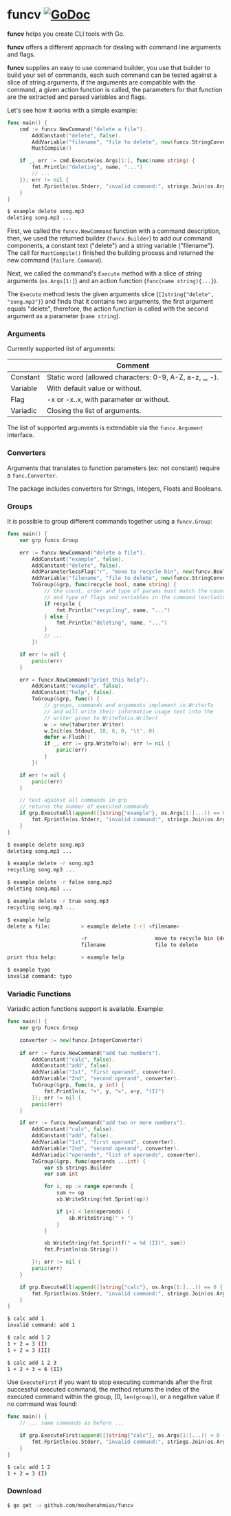 # funcv [![GoDoc](https://godoc.org/moshenahmias/funcv?status.svg)](https://godoc.org/github.com/moshenahmias/funcv)

**funcv** helps you create CLI tools with Go.

**funcv** offers a different approach for dealing with command line arguments and flags.

**funcv** supplies an easy to use command builder, you use that builder to build your set of commands, each such command can be tested against a slice of string arguments, if the arguments are compatible with the command, a given action function is called, the parameters for that function are the extracted and parsed variables and flags.

Let's see how it works with a simple example:

```go
func main() {
	cmd := funcv.NewCommand("delete a file").
		AddConstant("delete", false).
		AddVariable("filename", "file to delete", new(funcv.StringConverter)).
		MustCompile()

	if _, err := cmd.Execute(os.Args[1:], func(name string) {
		fmt.Println("deleting", name, "...")
		// ...
	}); err != nil {
		fmt.Fprintln(os.Stderr, "invalid command:", strings.Join(os.Args[1:], " "))
	}
}
```

```bash
$ example delete song.mp3 
deleting song.mp3 ...
```

First, we called the `funcv.NewCommand` function with a command description, then, we used the returned builder (`funcv.Builder`) to add our command components, a constant text ("delete") and a string variable ("filename"). The call for `MustCompile()` finished the building process and returned the new command (`failure.Command`).

Next, we called the command's `Execute`  method with a slice of string arguments (`os.Args[1:]`) and an action function (`func(name string){...}`).

The `Execute` method tests the given arguments slice (`[]string{"delete", "song.mp3"}`)  and finds that it contains two arguments, the first argument equals "delete", therefore, the action function is called with the second argument as a parameter (`name string`).



### Arguments

Currently supported list of arguments:

|          | Comment                                                |
| -------- | ------------------------------------------------------ |
| Constant | Static word (allowed characters: 0-9, A-Z, a-z, _, -). |
| Variable | With default value or without.                         |
| Flag     | -x or -x..x, with parameter or without.                |
| Variadic | Closing the list of arguments.                         |

The list of supported arguments is extendable via the `funcv.Argument` interface.



### Converters

Arguments that translates to function parameters (ex: not constant) require a `func.Converter`.

The package includes converters for Strings, Integers, Floats and Booleans.

### Groups

It is possible to group different commands together using a `funcv.Group`:

```go
func main() {
	var grp funcv.Group

	err := funcv.NewCommand("delete a file").
		AddConstant("example", false).
		AddConstant("delete", false).
		AddParameterlessFlag("r", "move to recycle bin", new(funcv.BooleanConverter), false, true).
		AddVariable("filename", "file to delete", new(funcv.StringConverter)).
		ToGroup(&grp, func(recycle bool, name string) {
			// the count, order and type of params must match the count, order
			// and type of flags and variables in the command (excluding constants)	
			if recycle {
				fmt.Println("recycling", name, "...")
			} else {
				fmt.Println("deleting", name, "...")
			}
			// ...
		})

	if err != nil {
		panic(err)
	}

	err = funcv.NewCommand("print this help").
		AddConstant("example", false).
		AddConstant("help", false).
		ToGroup(&grp, func() {
			// groups, commands and arguments implement io.WriterTo
			// and will write their informative usage text into the
			// writer given to WriteTo(io.Writer)
			w := new(tabwriter.Writer)
			w.Init(os.Stdout, 18, 8, 0, '\t', 0)
			defer w.Flush()
			if _, err := grp.WriteTo(w); err != nil {
				panic(err)
			}
		})

	if err != nil {
		panic(err)
	}

	// test against all commands in grp
	// returns the number of executed commands
	if grp.ExecuteAll(append([]string{"example"}, os.Args[1:]...)) == 0 {
		fmt.Fprintln(os.Stderr, "invalid command:", strings.Join(os.Args[1:], " "))
	}
}
```

```bash
$ example delete song.mp3 
deleting song.mp3 ...

$ example delete -r song.mp3 
recycling song.mp3 ...

$ example delete -r false song.mp3 
deleting song.mp3 ...

$ example delete -r true song.mp3 
recycling song.mp3 ...

$ example help
delete a file:          > example delete [-r] <filename>

                        -r                      move to recycle bin (default: false)
                        filename                file to delete

print this help:        > example help

$ example typo
invalid command: typo
```



### Variadic Functions

Variadic action functions support is available. Example:  

```go
func main() {
	var grp funcv.Group

   	converter := new(funcv.IntegerConverter)
    
	if err := funcv.NewCommand("add two numbers").
		AddConstant("calc", false).
		AddConstant("add", false).
		AddVariable("1st", "first operand", converter).
		AddVariable("2nd", "second operand", converter).
		ToGroup(&grp, func(x, y int) {
			fmt.Println(x, "+", y, "=", x+y, "(I)")
		}); err != nil {
		panic(err)
	}

	if err := funcv.NewCommand("add two or more numbers").
		AddConstant("calc", false).
		AddConstant("add", false).
		AddVariable("1st", "first operand", converter).
		AddVariable("2nd", "second operand", converter).
		AddVariadic("operands", "list of operands", converter).
		ToGroup(&grp, func(operands ...int) {
			var sb strings.Builder
			var sum int

			for i, op := range operands {
				sum += op
				sb.WriteString(fmt.Sprint(op))

				if i+1 < len(operands) {
					sb.WriteString(" + ")
				}
			}

			sb.WriteString(fmt.Sprintf(" = %d (II)", sum))
			fmt.Println(sb.String())

		}); err != nil {
		panic(err)
	}

	if grp.ExecuteAll(append([]string{"calc"}, os.Args[1:]...)) == 0 {
		fmt.Fprintln(os.Stderr, "invalid command:", strings.Join(os.Args[1:], " "))
	}
}
```

```bash
$ calc add 1
invalid command: add 1

$ calc add 1 2
1 + 2 = 3 (I)
1 + 2 = 3 (II)

$ calc add 1 2 3
1 + 2 + 3 = 6 (II)
```

Use `ExecuteFirst` if you want to stop executing commands after the first successful executed command, the method returns the index of the executed command within the group, [0, `len(group)`), or a negative value if no command was found: 

```go
func main() {
	// ... same commands as before ...

	if grp.ExecuteFirst(append([]string{"calc"}, os.Args[1:]...)) < 0 {
		fmt.Fprintln(os.Stderr, "invalid command:", strings.Join(os.Args[1:], " "))
	}
}
```

```bash
$ calc add 1 2
1 + 2 = 3 (I)
```



### Download

```bash
$ go get -u github.com/moshenahmias/funcv
```
